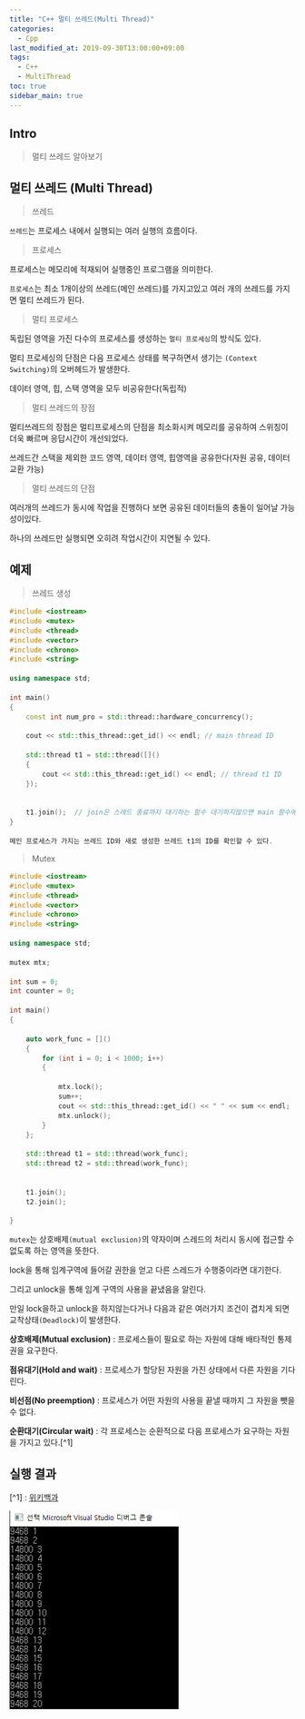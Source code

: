 ```yaml
---
title: "C++ 멀티 쓰레드(Multi Thread)"
categories: 
  - Cpp
last_modified_at: 2019-09-30T13:00:00+09:00
tags: 
  - C++
  - MultiThread
toc: true
sidebar_main: true
---
```


## Intro

> 멀티 쓰레드 알아보기


## 멀티 쓰레드 (Multi Thread)

> 쓰레드 

`쓰레드`는 프로세스 내에서 실행되는 여러 실행의 흐름이다.

> 프로세스

프로세스는 메모리에 적재되어 실행중인 프로그램을 의미한다.

`프로세스`는 최소 1개이상의 쓰레드(메인 쓰레드)를 가지고있고 여러 개의 쓰레드를 가지면 멀티 쓰레드가 된다.

> 멀티 프로세스

독립된 영역을 가진 다수의 프로세스를 생성하는 `멀티 프로세싱`의 방식도 있다. 

멀티 프로세싱의 단점은 다음 프로세스 상태를 복구하면서 생기는 `(Context Switching)`의 오버헤드가 발생한다.

데이터 영역, 힙, 스택 영역을 모두 비공유한다(독립적)

> 멀티 쓰레드의 장점

멀티쓰레드의 장점은 멀티프로세스의 단점을 최소화시켜 메모리를 공유하여 스위칭이 더욱 빠르며 응답시간이 개선되었다. 

쓰레드간 스택을 제외한 코드 영역, 데이터 영역, 힙영역을 공유한다(자원 공유, 데이터 교환 가능)

> 멀티 쓰레드의 단점

여러개의 쓰레드가 동시에 작업을 진행하다 보면 공유된 데이터들의 충돌이 일어날 가능성이있다.

하나의 쓰레드만 실행되면 오히려 작업시간이 지연될 수 있다.


## 예제

> 쓰레드 생성

```cpp
#include <iostream>
#include <mutex> 
#include <thread>
#include <vector>
#include <chrono>
#include <string>

using namespace std;

int main()
{
	const int num_pro = std::thread::hardware_concurrency();

	cout << std::this_thread::get_id() << endl; // main thread ID

	std::thread t1 = std::thread([]()
	{
		cout << std::this_thread::get_id() << endl; // thread t1 ID
	});

	
	t1.join();  // join은 스레드 종료까지 대기하는 함수 대기하지않으면 main 함수에의해 종료된다.
}

메인 프로세스가 가지는 쓰레드 ID와 새로 생성한 쓰레드 t1의 ID를 확인할 수 있다.
```    
    
> Mutex
    
    
```cpp
#include <iostream>
#include <mutex> 
#include <thread>
#include <vector>
#include <chrono>
#include <string>

using namespace std;

mutex mtx;

int sum = 0;
int counter = 0;

int main()
{

	auto work_func = []()
	{
		for (int i = 0; i < 1000; i++)
		{
			
			mtx.lock();
			sum++;
			cout << std::this_thread::get_id() << " " << sum << endl;
			mtx.unlock();
		}
	};

	std::thread t1 = std::thread(work_func);
	std::thread t2 = std::thread(work_func);

	
	t1.join();
	t2.join();

}
```

`mutex`는 상호배제`(mutual exclusion)`의 약자이며 스레드의 처리시 동시에 접근할 수 없도록 하는 영역을 뜻한다.

lock을 통해 임계구역에 들어갈 권한을 얻고 다른 스레드가 수행중이라면 대기한다. 

그리고 unlock을 통해 임계 구역의 사용을 끝냈음을 알린다. 

만일 lock을하고 unlock을 하지않는다거나 다음과 같은 여러가지 조건이 겹치게 되면 교착상태`(Deadlock)`이 발생한다. 


**상호배제(Mutual exclusion)** : 프로세스들이 필요로 하는 자원에 대해 배타적인 통제권을 요구한다.

**점유대기(Hold and wait)** : 프로세스가 할당된 자원을 가진 상태에서 다른 자원을 기다린다.

**비선점(No preemption)** : 프로세스가 어떤 자원의 사용을 끝낼 때까지 그 자원을 뺏을 수 없다.

**순환대기(Circular wait)** : 각 프로세스는 순환적으로 다음 프로세스가 요구하는 자원을 가지고 있다.[^1]




## 실행 결과

[^1] : [위키백과](http://bitly.kr/8BKF4tW)

![1](https://github.com/lesslate/lesslate.github.io/blob/master/assets/img/mutex.png?raw=true)





